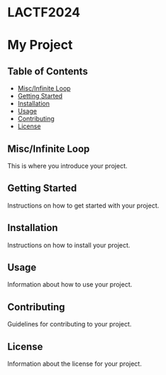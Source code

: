 # LACTF2024

# My Project

## Table of Contents
- [Misc/Infinite Loop](#misc/infinite-loop)
- [Getting Started](#getting-started)
- [Installation](#installation)
- [Usage](#usage)
- [Contributing](#contributing)
- [License](#license)

## Misc/Infinite Loop
This is where you introduce your project.

## Getting Started
Instructions on how to get started with your project.

## Installation
Instructions on how to install your project.

## Usage
Information about how to use your project.

## Contributing
Guidelines for contributing to your project.

## License
Information about the license for your project.
